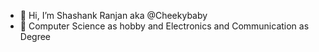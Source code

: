 - 👋 Hi, I’m Shashank Ranjan aka @Cheekybaby
- 🌱 Computer Science as hobby and Electronics and Communication as Degree
